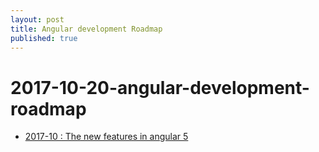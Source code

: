 ```yaml
---
layout: post
title: Angular development Roadmap
published: true
---
```


# 2017-10-20-angular-development-roadmap

* [2017-10 : The new features in angular 5](https://hackernoon.com/what-to-expect-for-in-angular-v5-6e0fc9c4b13e)

